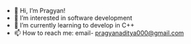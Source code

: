 - 👋 Hi, I’m Pragyan!
- 👀 I’m interested in software development
- 🌱 I’m currently learning to develop in C++
- 📫 How to reach me: email- pragyanaditya000@gmail.com

<!---
Praggyann/Praggyann is a ✨ special ✨ repository because its `README.md` (this file) appears on your GitHub profile.
You can click the Preview link to take a look at your changes.
--->

